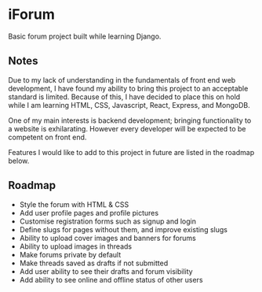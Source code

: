 # iForum
Basic forum project built while learning Django.

## Notes
Due to my lack of understanding in the fundamentals of front end web development, I have found my ability to bring this project to an acceptable standard is limited. Because of this, I have decided to place this on hold while I am learning HTML, CSS, Javascript, React, Express, and MongoDB.

One of my main interests is backend development; bringing functionality to a website is exhilarating. However every developer will be expected to be competent on front end. 

Features I would like to add to this project in future are listed in the roadmap below.

## Roadmap
- Style the forum with HTML & CSS
- Add user profile pages and profile pictures
- Customise registration forms such as signup and login
- Define slugs for pages without them, and improve existing slugs
- Ability to upload cover images and banners for forums
- Ability to upload images in threads
- Make forums private by default
- Make threads saved as drafts if not submitted
- Add user ability to see their drafts and forum visibility
- Add ability to see online and offline status of other users
